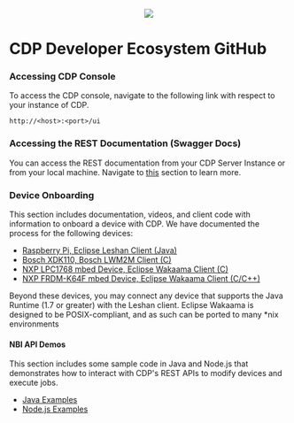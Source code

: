 <p align="center">
  <img  src="https://raw.githubusercontent.com/nokia/cdp-developer-ecosystem/master/resources/NOKIA_LOGO_BLUE%5B249%5D.JPG">
</p>


# CDP Developer Ecosystem GitHub

### Accessing CDP Console

To access the CDP console, navigate to the following link with respect to your instance of CDP.

~~~~
http://<host>:<port>/ui
~~~~

### Accessing the REST Documentation (Swagger Docs)

You can access the REST documentation from your CDP Server Instance or from your local machine. Navigate to [this](https://github.com/nokia/cdp-developer-ecosystem/tree/master/docs/rest) section to learn more.

### Device Onboarding

This section includes documentation, videos, and client code with information to onboard a device with CDP. We have documented the process for the following devices:
- [Raspberry Pi, Eclipse Leshan Client (Java)](https://github.com/nokia/cdp-developer-ecosystem/tree/master/client/RaspberryPi)
- [Bosch XDK110, Bosch LWM2M Client (C)](https://github.com/nokia/cdp-developer-ecosystem/tree/master/client/BoschXDK)
- [NXP LPC1768 mbed Device, Eclipse Wakaama Client (C)](https://github.com/nokia/cdp-developer-ecosystem/tree/master/client/LPC1768)
- [NXP FRDM-K64F mbed Device, Eclipse Wakaama Client (C/C++)](https://github.com/nokia/cdp-developer-ecosystem/tree/master/client/FRDM-K64F)

Beyond these devices, you may connect any device that supports the Java Runtime (1.7 or greater) with the Leshan client. Eclipse Wakaama is designed to be POSIX-compliant,
and as such can be ported to many *nix environments

#### NBI API Demos

This section includes some sample code in Java and Node.js that demonstrates how to interact with CDP's REST APIs to modify devices and execute jobs.

- [Java Examples](https://github.com/nokia/cdp-developer-ecosystem/tree/master/examples/java)
- [Node.js Examples](https://github.com/nokia/cdp-developer-ecosystem/tree/master/examples/node)
